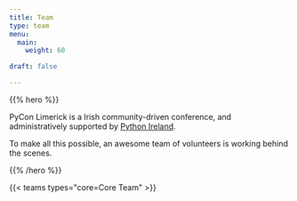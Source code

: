 ```yaml
---
title: Team
type: team
menu:
  main:
    weight: 60

draft: false

---
```


{{% hero %}}

PyCon Limerick is a Irish community-driven conference, and administratively supported by [Python Ireland](https://python.ie).

To make all this possible, an awesome team of volunteers is working behind the scenes.

{{% /hero %}}

<!-- ... -->

{{< teams types="core=Core Team" >}}
